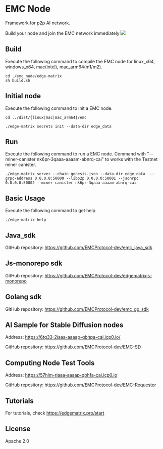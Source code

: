 # EMC Node
Framework for p2p AI network.

Build your node and join the EMC network immediately
![](https://www.edgematrix.pro/requester/static/images/4c67f2b1e2.png)

## Build
Execute the following command to compile the EMC node for linux_x64, windows_x64, mac(intel), mac_arm64(m1/m2).

```shell
cd ./emc_node/edge-matrix
sh build.sh
```

## Initial node
Execute the following command to init a EMC node.

```shell
cd ../dist/{linux|mac|mac_arm64}/emc
```
```shell
./edge-matrix secrets init --data-dir edge_data 
```
## Run
Execute the following command to run a EMC node.
Command with "--miner-canister nk6pr-3qaaa-aaaam-abnrq-cai" to works with the Testnet miner canister.
```shell
./edge-matrix server --chain genesis.json --data-dir edge_data  --grpc-address 0.0.0.0:50000 --libp2p 0.0.0.0:50001 --jsonrpc 0.0.0.0:50002 --miner-canister nk6pr-3qaaa-aaaam-abnrq-cai 
```

## Basic Usage
Execute the following command to get help.
```shell
./edge-matrix help
```

## Java_sdk
GitHub repository: https://github.com/EMCProtocol-dev/emc_java_sdk

## Js-monorepo sdk
GitHub repository: https://github.com/EMCProtocol-dev/edgematrixjs-monorepo

## Golang sdk
GitHub repository: https://github.com/EMCProtocol-dev/emc_go_sdk

##  AI Sample for Stable Diffusion nodes
Address: https://6tq33-2iaaa-aaaap-qbhpa-cai.icp0.io/

GitHub repository: https://github.com/EMCProtocol-dev/EMC-SD

## Computing Node Test Tools
Address: https://57hlm-riaaa-aaaap-qbhfa-cai.icp0.io

GitHub repository: https://github.com/EMCProtocol-dev/EMC-Requester

## Tutorials
For tutorials, check https://edgematrix.pro/start

License
------
Apache 2.0
